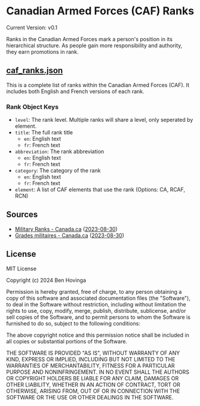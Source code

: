 # Canadian Armed Forces (CAF) Ranks
Current Version: v0.1

Ranks in the Canadian Armed Forces mark a person's position in its hierarchical structure. As people gain more responsibility and authority, they earn promotions in rank.

## [caf_ranks.json](caf_ranks.json)
This is a complete list of ranks within the Canadian Armed Forces (CAF). It includes both English and French versions of each rank.

### Rank Object Keys
- `level`: The rank level. Multiple ranks will share a level, only seperated by element. 
- `title`: The full rank title
    - `en`: English text
    - `fr`: French text
- `abbreviation`: The rank abbreviation
    - `en`: English text
    - `fr`: French text
- `category`: The category of the rank
    - `en`: English text
    - `fr`: French text
- `element`: A list of CAF elements that use the rank (Options: CA, RCAF, RCN)

## Sources
- [Military Ranks - Canada.ca](https://www.canada.ca/en/services/defence/caf/military-identity-system/rank-appointment-insignia.html) ([2023-08-30](https://web.archive.org/web/20230913233331/https://www.canada.ca/en/services/defence/caf/military-identity-system/rank-appointment-insignia.html))
- [Grades militaires - Canada.ca](https://www.canada.ca/fr/services/defense/fac/systeme-identite-militaire/insignes-grade-fonction.html) ([2023-08-30](https://web.archive.org/web/20230930204703/https://www.canada.ca/fr/services/defense/fac/systeme-identite-militaire/insignes-grade-fonction.html))

## License
MIT License

Copyright (c) 2024 Ben Hovinga

Permission is hereby granted, free of charge, to any person obtaining a copy
of this software and associated documentation files (the "Software"), to deal
in the Software without restriction, including without limitation the rights
to use, copy, modify, merge, publish, distribute, sublicense, and/or sell
copies of the Software, and to permit persons to whom the Software is
furnished to do so, subject to the following conditions:

The above copyright notice and this permission notice shall be included in all
copies or substantial portions of the Software.

THE SOFTWARE IS PROVIDED "AS IS", WITHOUT WARRANTY OF ANY KIND, EXPRESS OR
IMPLIED, INCLUDING BUT NOT LIMITED TO THE WARRANTIES OF MERCHANTABILITY,
FITNESS FOR A PARTICULAR PURPOSE AND NONINFRINGEMENT. IN NO EVENT SHALL THE
AUTHORS OR COPYRIGHT HOLDERS BE LIABLE FOR ANY CLAIM, DAMAGES OR OTHER
LIABILITY, WHETHER IN AN ACTION OF CONTRACT, TORT OR OTHERWISE, ARISING FROM,
OUT OF OR IN CONNECTION WITH THE SOFTWARE OR THE USE OR OTHER DEALINGS IN THE
SOFTWARE.
